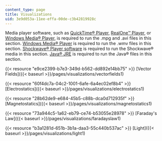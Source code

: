```yaml
---
content_type: page
title: Visualizations
uid: 3e9d053a-11ee-effa-00de-c3b42819928c
---
```


Media player software, such as [QuickTime® Player](http://www.apple.com/quicktime/download/), [RealOne™ Player](http://www.real.com/), or [Windows Media® Player](https://support.microsoft.com/en-us/help/14209/get-windows-media-player), is required to run the .mpg and .avi files in this section. [Windows Media® Player](https://support.microsoft.com/en-us/help/14209/get-windows-media-player) is required to run the .wmv files in this section. [Shockwave® Player software](http://www.macromedia.com/) is required to run the Shockwave® media in this section. [Java® JRE](http://java.sun.com/j2se/1.4.2/download.html) is required to run the Java® files in this section.

{{< resource "e9ce2399-b7e3-349d-b562-dd892e14bb75" >}} [Vector Fields]({{< baseurl >}}/pages/visualizations/vectorfields1)

{{< resource "60f4dc7a-04c2-1001-6afe-6a4ec02ef8b4" >}}  [Electrostatics]({{< baseurl >}}/pages/visualizations/electrostatics1)

{{< resource "28b62de9-e684-45b5-c88b-dca0d712935f" >}} [Magnetostatics]({{< baseurl >}}/pages/visualizations/magnetostatics1)

{{< resource "73a944c5-1a62-eb79-ce74-b53055e28978" >}} [Faraday's Law]({{< baseurl >}}/pages/visualizations/faradayslaw1)

{{< resource "b3a1281d-651b-3b1a-daa3-55c440b537ac" >}} [Light]({{< baseurl >}}/pages/visualizations/light1)